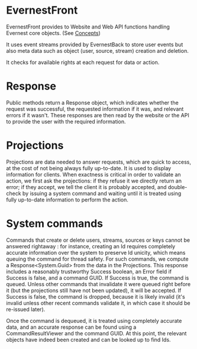 

EvernestFront
=============

EvernestFront provides to Website and Web API functions handling Evernest core objects. (See [Concepts](https://github.com/Evernest/Evernest/wiki/Concepts:-Events,-Streams-and-Rights))

It uses event streams provided by EvernestBack to store user events but also meta data such as object (user, source, stream) creation and deletion.

It checks for available rights at each request for data or action.

Response
================

Public methods return a Response object, which indicates whether the request was successful, the requested information if it was, and relevant errors if it wasn't.
These responses are then read by the website or the API to provide the user with the required information.


Projections
====================

Projections are data needed to answer requests, which are quick to access, at the cost of not being always fully up-to-date.
It is used to display information for clients. When exactness is critical in order to validate an action, we first ask the projections: if they refuse it we directly return an error; if they accept, we tell the client it is probably accepted, and double-check by issuing a system command and waiting until it is treated using fully up-to-date information to perform the action.

System commands
=========================================

Commands that create or delete users, streams, sources or keys cannot be answered rightaway : for instance, creating an Id requires
completely accurate information over the system to preserve Id unicity, which means queuing the command for thread safety. 
For such commands, we compute a Response<System.Guid> from the data in the Projections. This response includes a reasonably trustworthy Success boolean, an Error field if Success is false, 
and a command GUID. 
If Success is true, the command is queued. Unless other commands that invalidate it were queued right before it (but the projections still have not been updated), it will be accepted.
If Success is false, the command is dropped, because it is likely invalid (it's invalid unless other recent commands validate it, in which case it should be re-issued later).

Once the command is dequeued, it is treated using completely accurate data, and an accurate response can be found using a CommandResultViewer and the command GUID.
At this point, the relevant objects have indeed been created and can be looked up to find Ids.

